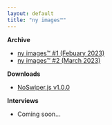 ```yaml
---
layout: default
title: "ny images™"
---
```


**Archive**

- [ny images™ #1 (Febuary 2023)](https://notreyork.github.io/ny_images-02-01-2023/)
- [ny images™ #2 (March 2023)](https://notreyork.github.io/ny_images-03-01-2023/)

**Downloads**

- [NoSwiper.js v1.0.0](/noswiper)

**Interviews**

- Coming soon...
